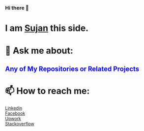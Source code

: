 ### Hi there 👋
<h1>I am <a href='https://raw.githubusercontent.com/SujanSharma07/SujanSharma07/master/Profile.jpeg'><b>Sujan</b></a> this side. </h1>
<h1>💬 Ask me about: </h1>
<h2 style="color:blue;">Any of My Repositories or Related Projects </h2>
<h1>📫 How to reach me:</h1>
<a href= 'https://www.linkedin.com/in/sujan-sharma-b965941a7/'>Linkedin  
<br><a href='https://www.facebook.com/Sujan.Sharma07'>Facebook
<br><a href='https://www.upwork.com/freelancers/~01e92b1f5bceb96b8a'>Upwork
<br><a href='https://stackoverflow.com/users/13851812/sujan-sharma'>Stackoverflow
    
    

<!--
**SujanSharma07/SujanSharma07** is a ✨ _special_ ✨ repository because its `README.md` (this file) appears on your GitHub profile.

Here are some ideas to get you started:

- 🔭 I’m currently working on ...
- 🌱 I’m currently learning ...
- 👯 I’m looking to collaborate on ...
- 🤔 I’m looking for help with ...
- 💬 Ask me about ...
- 📫 How to reach me: ...
- 😄 Pronouns: ...
- ⚡ Fun fact: ...
-->
